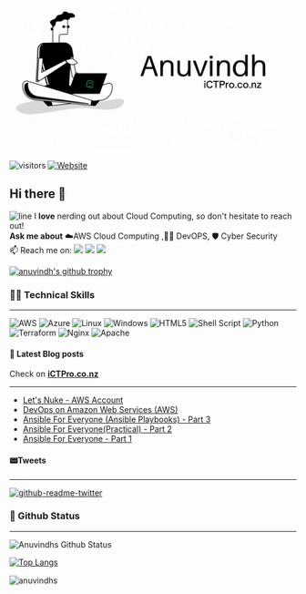 

<p align=”center”>
<img width=”200" height=”200" src=./assets/banner5.gif alt=”my banner”>
</p>



![visitors](https://visitor-badge.glitch.me/badge?page_id=anuvindhs)  [![Website](https://img.shields.io/badge/Blogs-iCTPro.co.nz-blue)](https://ictpro.co.nz) 



## Hi there 👋
![line](https://cdn.discordapp.com/attachments/842741907720896512/842806312386428948/gif.gif)
I **love** nerding out about Cloud Computing, so don't hesitate to reach out!</br>
 **Ask me about** ☁️AWS Cloud Computing ,👨‍💻 DevOPS, 🛡️ Cyber Security </br>
📫 Reach me on: <a href="https://twitter.com/anuvindhs"><img src="https://img.shields.io/badge/Twitter-1DA1F2?style=for-the-badge&logo=twitter&logoColor=white"></a> <a href="https://www.linkedin.com/in/anuvindhs/"><img src="https://img.shields.io/badge/LinkedIn-0077B5?style=for-the-badge&logo=linkedin&logoColor=white"></a> <a href="https://dev.to/anuvindhs"><img src="https://img.shields.io/badge/dev.to-0A0A0A?style=for-the-badge&logo=dev.to&logoColor=white"></a>
</br> 

[![anuvindh's github trophy](https://github-profile-trophy.vercel.app/?username=anuvindhs&row=1)](https://github.com/anuvindhs/)

###  👨‍💻 Technical Skills
------
![AWS](https://img.shields.io/badge/AWS-%23FF9900.svg?style=for-the-badge&logo=amazon-aws&logoColor=white) ![Azure](https://img.shields.io/badge/azure-%230072C6.svg?style=for-the-badge&logo=microsoftazure&logoColor=white) ![Linux](https://img.shields.io/badge/Linux-FCC624?style=for-the-badge&logo=linux&logoColor=black) ![Windows](https://img.shields.io/badge/Windows-0078D6?style=for-the-badge&logo=windows&logoColor=white) ![HTML5](https://img.shields.io/badge/html5-%23E34F26.svg?style=for-the-badge&logo=html5&logoColor=white) ![Shell Script](https://img.shields.io/badge/shell_script-%23121011.svg?style=for-the-badge&logo=gnu-bash&logoColor=white) ![Python](https://img.shields.io/badge/python-3670A0?style=for-the-badge&logo=python&logoColor=ffdd54) ![Terraform](https://img.shields.io/badge/terraform-%235835CC.svg?style=for-the-badge&logo=terraform&logoColor=white) ![Nginx](https://img.shields.io/badge/nginx-%23009639.svg?style=for-the-badge&logo=nginx&logoColor=white)  ![Apache](https://img.shields.io/badge/apache-%23D42029.svg?style=for-the-badge&logo=apache&logoColor=white) 


#### 📘 Latest Blog posts

Check on **[iCTPro.co.nz](https://ictpro.co.nz)**

----
<!-- BLOG-POST-LIST:START -->
- [Let&#39;s Nuke - AWS Account](https://dev.to/aws-builders/lets-nuke-aws-account-3j7k)
- [DevOps on Amazon Web Services &lpar;AWS&rpar;](https://dev.to/aws-builders/devops-on-amazon-web-services-aws-2eln)
- [Ansible For Everyone &lpar;Ansible Playbooks&rpar; - Part 3](https://dev.to/aws-builders/ansible-for-everyone-ansible-playbooks-part-3-2dgj)
- [Ansible For Everyone&lpar;Practical&rpar; - Part 2](https://dev.to/aws-builders/ansible-for-everyonepractical-part-2-58a5)
- [Ansible For Everyone - Part 1](https://dev.to/aws-builders/ansible-for-everyone-part-1-5998)
<!-- BLOG-POST-LIST:END --> 

#### 📟Tweets
----
[![github-readme-twitter](https://github-readme-twitter.gazf.vercel.app/api?id=anuvindhs)](https://twitter.com/anuvindhs/)


### 📝 Github Status
--------------


![Anuvindhs Github Status](https://github-readme-stats.vercel.app/api?username=anuvindhs&hide=contribs,prs&show_icons=true&theme=dar)

[![Top Langs](https://github-readme-stats.vercel.app/api/top-langs/?username=anuvindhs&layout=compact&theme=dar)](https://github.com/anuvindhs)

<p><img align="center" src="https://github-readme-streak-stats.herokuapp.com/?user=anuvindhs&" alt="anuvindhs" /></p>
<figure class="video_container">

